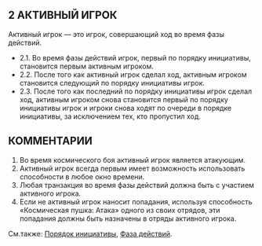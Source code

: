 2 АКТИВНЫЙ ИГРОК
---

Активный игрок — это игрок, совершающий ход во время фазы действий.
* 2.1. Во время фазы действий игрок, первый по порядку инициативы, становится первым активным игроком.
* 2.2. После того как активный игрок сделал ход, активным игроком становится следующий по порядку инициативы игрок.
* 2.3. После того как последний по порядку инициативы игрок сделал ход, активным игроком снова становится первый по порядку инициативы игрок и игроки снова ходят по очереди в порядке инициативы, за исключением тех, кто пропустил ход.

КОММЕНТАРИИ
---
1) Во время космического боя активный игрок является атакующим.
2) Активный игрок всегда первым имеет возможность использовать способности в любое окно времени.
3) Любая транзакция во время фазы действий должна быть с участием активного игрока.
4) Если не активный игрок наносит попадания, используя способность «Космическая пушка: Атака» одного из своих отрядов, эти попадания должны быть назначены в отряды активного игрока. 

См.также: [Порядок инициативы](initiative_order.md), [Фаза действий](action_phase.md).
